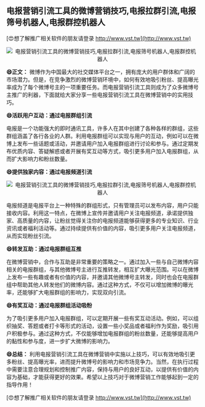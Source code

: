## **电报营销引流工具的微博营销技巧,电报拉群引流,电报筛号机器人,电报群控机器人**

[😍想了解推广相关软件的朋友请登录 http://www.vst.tw](http://www.vst.tw)

 <center><img src="https://vst.tw/MP4/tuiguang/png/0.png" alt="电报营销引流工具的微博营销技巧,电报拉群引流,电报筛号机器人,电报群控机器人"></center>

**😄正文：**
微博作为中国最大的社交媒体平台之一，拥有庞大的用户群体和广阔的市场潜力。但是，在竞争激烈的微博营销环境中，如何有效地吸引粉丝、提高曝光率成为了每个微博号主的一项重要任务。而电报营销引流工具则成为了众多微博号主推广的利器，下面就给大家分享一些电报营销引流工具在微博营销中的实用技巧。

**😄活跃用户互动：通过电报群组引流**

电报是一个功能强大的即时通讯工具，许多人在其中创建了各种各样的群组，这些群组涵盖了各行各业的人群。利用电报群组可以实现与用户的互动，例如可以在微博上发布一些话题或活动，并邀请用户加入电报群组进行讨论和参与。通过定期发布优质内容、答疑解惑或者开展有奖互动等方式，吸引更多用户加入电报群组，从而扩大影响力和粉丝数量。

**😄提供独家内容：通过电报频道引流**

 <center><img src="https://vst.tw/MP4/tuiguang/png/4.png" alt="电报营销引流工具的微博营销技巧,电报拉群引流,电报筛号机器人,电报群控机器人"></center>

电报频道是电报平台上一种特殊的群组形式，只有管理员可以发布内容，用户只能接收内容。利用这一特点，在微博上宣传并邀请用户关注电报频道，承诺提供独家、高质量的内容，让粉丝觉得关注你的电报频道能够获得更多的专业知识、行业资讯或者福利活动等。通过持续提供有价值的内容，吸引更多用户关注电报频道，从而实现粉丝引流。

**😄转发互助：通过电报群组互推**

在微博营销中，合作与互助是非常重要的策略之一。通过加入一些与自己微博内容相关的电报群组，与其他微博号主进行互推转发，相互扩大曝光范围。可以在微博上发布一些有趣或者有价值的内容，并邀请其他微博号主转发，同时也会在电报群组中帮助其他人转发他们的微博内容。通过这种方式，不仅可以增加微博的曝光率，还能够扩大电报群组的影响力，实现双向引流。

**😄有奖互动：通过电报群组活动吸粉**

为了吸引更多用户加入电报群组，可以定期开展一些有奖互动活动。例如，可以组织抽奖、答题或者打卡等形式的活动，设置一些小奖品或者福利作为奖励，吸引用户积极参与。通过这种方式，不仅能够增加电报群组的粉丝数量，还能够提高用户的黏性和参与度，进一步扩大微博的影响力。

**😄总结：**
利用电报营销引流工具在微博营销中实施以上技巧，可以有效地吸引更多粉丝、提高曝光率，进而提升微博号的影响力和市场竞争力。当然，在执行过程中需要注意合理规划和控制推广内容，保持与用户的良好互动，以提供有价值的内容为基础，才能获得更好的效果。希望以上技巧对于微博营销工作能够起到一定的指导作用！

[😍想了解推广相关软件的朋友请登录 http://www.vst.tw](http://www.vst.tw)



